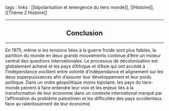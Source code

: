 tags : 
links : [[bipolarisation et emergence du tiers monde]], [[Histoire]], [[Thème 2 Histoire]]

****

<h2 style="text-align: center;"> Conclusion </h2>

****

En 1975, même si les tensions liées à la guerre froide sont plus faibles, la partition du monde en deux grands mouvements continue d’être un moteur central des questions internationales. Le processus de décolonisation est globalement achevé et les pays d’Afrique et d’Asie qui ont accédé à l’indépendance oscillent entre volonté d’indépendance et alignement sur les deux superpuissances afin d’assurer leur développement et leur poids politique. Dans un ordre géopolitique moins bipolaire, les pays du tiers-monde peinent à faire entendre leur voix et les enjeux liés à la transformation de leur économie dans un contexte international marqué par l’affirmation du problème palestinien et les difficultés des pays occidentaux face au ralentissement de leur économie.